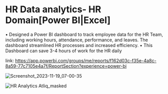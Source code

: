 # HR Data analytics- HR Domain[Power BI|Excel]

• Designed a Power BI dashboard to track employee data for the HR Team, including working hours, attendance, performance, and leaves. The dashboard streamlined HR processes and increased efficiency.
• This Dashboard can save 3-4 hours of work for the HR daily

link: https://app.powerbi.com/groups/me/reports/f162d03c-f35e-4a8c-8a59-77c7105e4a7f/ReportSection?experience=power-bi

![Screenshot_2023-11-19_07-00-35](https://github.com/extremeVinay/Atliq_HR_Analytics_Dashboard/assets/105208245/11791dd7-7a33-404f-8000-dae9f07124d4)


![HR Analytics Atliq_masked](https://github.com/extremeVinay/Atliq_HR_Analytics_Dashboard/assets/105208245/6afe7fe9-ff1c-4904-9408-826eb962d916)
